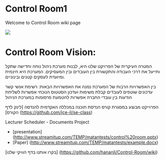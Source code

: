 <h1>Control Room1</h1>


Welcome to Control Room wiki page

<p style="image align: left"><img src="http://img687.imageshack.us/img687/1365/controlroomimage256.jpg"/></p>


<h1>Control Room Vision:</h1>

המטרה העיקרית של הפרויקט שלנו היא, לבנות מערכת ניהול נוחה וחדישה שתקל ותייעל את דרכי העבודה והתקשורת בין העובדים ובין המעסיקים. 
המערכת היא חינמית ומיועדת לעסקים קטנים ובינוניים.

בין האפשרויות הרבות של המערכת נמנה את האפשרויות הבאות:
רשימת אנשי קשר
עדכונים שוטפים לעובדים 
קבלת משימות ועדכון הסטטוס הנוכחי
אפשרות לשליחת הודעות בין עובדי החברה
אפשרות להטמעת פרסומות במערכת הניהול

הפרוייקט מבוצע במסגרת קורס הנדסת תוכנה במכללה האקדמית להנדסה
[לינק לדף הקורס]
(https://github.com/jce-il/se-class)

Lecturer Scheduler - Documents Project

* [presentation] (http://www.streamitup.com/TEMP/matantests/control%20room.pptx)
* [Paper] (http://www.streamitup.com/TEMP/matantests/example.docx)

[בקרו אותנו בדף הוויקי שלנו]
(https://github.com/hananli/Control-Room/wiki)
